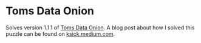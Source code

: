 # Toms Data Onion

Solves version 1.1.1 of [Toms Data Onion](https://www.tomdalling.com/toms-data-onion/). A blog post about how I solved this puzzle can be found on [ksick.medium.com](https://ksick.medium.com/solving-toms-data-onion-ac7a23c2bb44).
